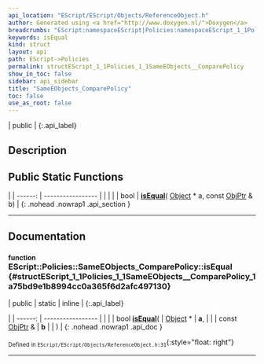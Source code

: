 ```yaml
---
api_location: "EScript/EScript/Objects/ReferenceObject.h"
author: Generated using <a href="http://www.doxygen.nl/">Doxygen</a>
breadcrumbs: "EScript:namespaceEScript|Policies:namespaceEScript_1_1Policies"
keywords: isEqual
kind: struct
layout: api
path: EScript->Policies
permalink: structEScript_1_1Policies_1_1SameEObjects__ComparePolicy
show_in_toc: false
sidebar: api_sidebar
title: "SameEObjects_ComparePolicy"
toc: false
use_as_root: false
---
```


| public |
{:.api_label}

## Description





## Public Static Functions

|
| ------: | ----------------- |
|  | |
| bool | **[isEqual](#structEScript_1_1Policies_1_1SameEObjects%5F%5FComparePolicy_1a75bd9e1b8994cc0a365f6d2afc497130)**( [Object](classEScript_1_1Object) * a, const [ObjPtr](namespaceEScript#namespaceEScript_1a64e706091a60f17b4f2b9dd748967523) & b) |
{: .nohead .nowrap1 .api_section }


-------------------------------------------------------------------

## Documentation

### <small>function</small><br/> EScript::Policies::SameEObjects_ComparePolicy::isEqual {#structEScript_1_1Policies_1_1SameEObjects__ComparePolicy_1a75bd9e1b8994cc0a365f6d2afc497130}

| public | static | inline |
{:.api_label}

|
| ------: | ----------------- |
|  |
| bool **[isEqual](#structEScript_1_1Policies_1_1SameEObjects%5F%5FComparePolicy_1a75bd9e1b8994cc0a365f6d2afc497130)**( |  [Object](classEScript_1_1Object) * | **a**, |
| | const [ObjPtr](namespaceEScript#namespaceEScript_1a64e706091a60f17b4f2b9dd748967523) & | **b** |
|   ) |
{: .nohead .nowrap1 .api_doc }





<sub>Defined in `EScript/EScript/Objects/ReferenceObject.h:31`</sub>{:style="float: right"}

-------------------------------------------------------------------

